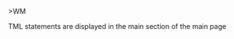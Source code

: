 <span style='color:var(--vscode-symbolIcon-methodForeground);'>>WM</span> 

TML statements are displayed in the main section of the main page